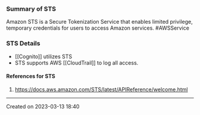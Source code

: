 ### Summary of STS
Amazon STS is a Secure Tokenization Service that enables limited privilege, temporary credentials for users to access Amazon services. #AWSService 
### STS Details
- [[Cognito]] utilizes STS
- STS supports AWS [[CloudTrail]] to log all access.
#### References for STS
1. https://docs.aws.amazon.com/STS/latest/APIReference/welcome.html

---
Created on 2023-03-13 18:40